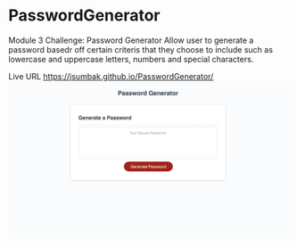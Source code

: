 # PasswordGenerator
Module 3 Challenge: Password Generator
 Allow user to generate a password basedr off certain criteris that they choose to include such as lowercase and uppercase letters, numbers and special characters.

Live URL https://jsumbak.github.io/PasswordGenerator/
<img src="./assets/screenshot.png">